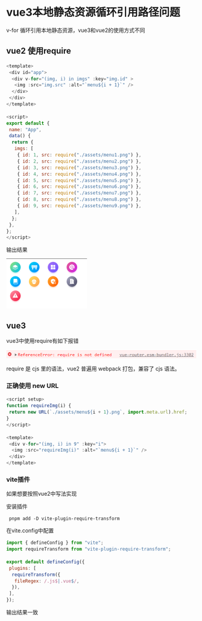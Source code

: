 # vue3本地静态资源循环引用路径问题

v-for 循环引用本地静态资源，vue3和vue2的使用方式不同

## vue2 使用require

```js
<template>
 <div id="app">
  <div v-for="(img, i) in imgs" :key="img.id" >
   <img :src="img.src" :alt="`menu${i + 1}`" />
  </div>
 </div>
</template>

<script>
export default {
 name: "App",
 data() {
  return {
   imgs: [
    { id: 1, src: require("./assets/menu1.png") },
    { id: 2, src: require("./assets/menu2.png") },
    { id: 3, src: require("./assets/menu3.png") },
    { id: 4, src: require("./assets/menu4.png") },
    { id: 5, src: require("./assets/menu5.png") },
    { id: 6, src: require("./assets/menu6.png") },
    { id: 7, src: require("./assets/menu7.png") },
    { id: 8, src: require("./assets/menu8.png") },
    { id: 9, src: require("./assets/menu9.png") },
   ],
  };
 },
};
</script>

```

输出结果

![resource-reference](./assets/resource-reference/1.png)

## vue3

vue3中使用require有如下报错

![resource-reference](./assets/resource-reference/2.png)

require 是 cjs 里的语法，vue2 普遍用 webpack 打包，兼容了 cjs 语法。

### 正确使用 new URL

```js
<script setup>
function requireImg(i) {
 return new URL(`./assets/menu${i + 1}.png`, import.meta.url).href;
}
</script>

<template>
 <div v-for="(img, i) in 9" :key="i">
  <img :src="requireImg(i)" :alt="`menu${i + 1}`" />
 </div>
</template>

```

### vite插件

如果想要按照vue2中写法实现

安装插件

```shell
 pnpm add -D vite-plugin-require-transform
```

在vite.config中配置

```js
import { defineConfig } from "vite";
import requireTransform from "vite-plugin-require-transform";

export default defineConfig({
 plugins: [
  requireTransform({
   fileRegex: /.js$|.vue$/,
  }),
 ],
});
```

输出结果一致
